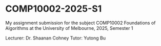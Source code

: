 # COMP10002-2025-S1
My assignment submission for the subject COMP10002 Foundations of Algorithms at the University of Melbourne, 2025, Semester 1

Lecturer: Dr. Shaanan Cohney
Tutor: Yutong Bu


